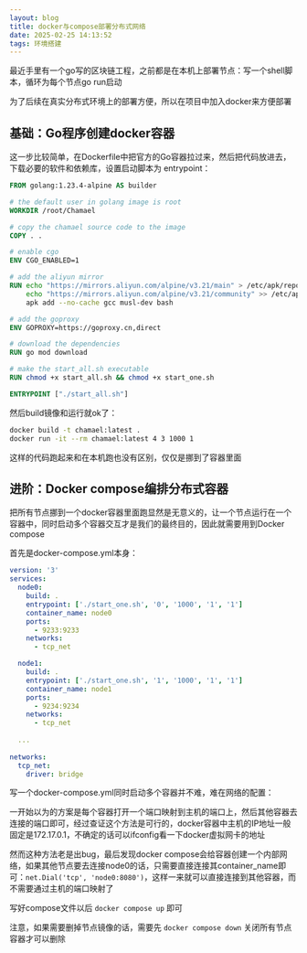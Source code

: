 ```yaml
---
layout: blog
title: docker与compose部署分布式网络
date: 2025-02-25 14:13:52
tags: 环境搭建
---
```


最近手里有一个go写的区块链工程，之前都是在本机上部署节点：写一个shell脚本，循环为每个节点go run启动

为了后续在真实分布式环境上的部署方便，所以在项目中加入docker来方便部署

## 基础：Go程序创建docker容器

这一步比较简单，在Dockerfile中把官方的Go容器拉过来，然后把代码放进去，下载必要的软件和依赖库，设置启动脚本为 entrypoint：

``` dockerfile
FROM golang:1.23.4-alpine AS builder

# the default user in golang image is root
WORKDIR /root/Chamael

# copy the chamael source code to the image
COPY . .

# enable cgo
ENV CGO_ENABLED=1

# add the aliyun mirror
RUN echo "https://mirrors.aliyun.com/alpine/v3.21/main" > /etc/apk/repositories && \
    echo "https://mirrors.aliyun.com/alpine/v3.21/community" >> /etc/apk/repositories && \
    apk add --no-cache gcc musl-dev bash

# add the goproxy   
ENV GOPROXY=https://goproxy.cn,direct

# download the dependencies
RUN go mod download

# make the start_all.sh executable
RUN chmod +x start_all.sh && chmod +x start_one.sh

ENTRYPOINT ["./start_all.sh"]
```

然后build镜像和运行就ok了：

```bash
docker build -t chamael:latest .
docker run -it --rm chamael:latest 4 3 1000 1
```

这样的代码跑起来和在本机跑也没有区别，仅仅是挪到了容器里面

## 进阶：Docker compose编排分布式容器

把所有节点挪到一个docker容器里面跑显然是无意义的，让一个节点运行在一个容器中，同时启动多个容器交互才是我们的最终目的，因此就需要用到Docker compose

首先是docker-compose.yml本身：

```yaml
version: '3'
services:
  node0:
    build: .
    entrypoint: ['./start_one.sh', '0', '1000', '1', '1']
    container_name: node0
    ports:
      - 9233:9233
    networks:
      - tcp_net

  node1:
    build: .
    entrypoint: ['./start_one.sh', '1', '1000', '1', '1']
    container_name: node1
    ports:
      - 9234:9234
    networks:
      - tcp_net
  
  ...
  
networks:
  tcp_net:
    driver: bridge
```

写一个docker-compose.yml同时启动多个容器并不难，难在网络的配置：

一开始以为的方案是每个容器打开一个端口映射到主机的端口上，然后其他容器去连接的端口即可，经过查证这个方法是可行的，docker容器中主机的IP地址一般固定是172.17.0.1，不确定的话可以ifconfig看一下docker虚拟网卡的地址

然而这种方法老是出bug，最后发现docker compose会给容器创建一个内部网络，如果其他节点要去连接node0的话，只需要直接连接其container_name即可：`net.Dial('tcp', 'node0:8080')`，这样一来就可以直接连接到其他容器，而不需要通过主机的端口映射了

写好compose文件以后 `docker compose up` 即可

注意，如果需要删掉节点镜像的话，需要先 `docker compose down` 关闭所有节点容器才可以删除
